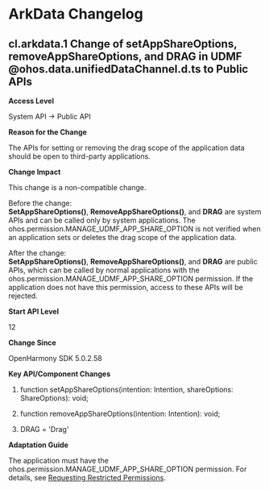 # ArkData Changelog

## cl.arkdata.1 Change of setAppShareOptions, removeAppShareOptions, and DRAG in UDMF @ohos.data.unifiedDataChannel.d.ts to Public APIs

**Access Level**

System API -> Public API

**Reason for the Change**

The APIs for setting or removing the drag scope of the application data should be open to third-party applications.

**Change Impact**

This change is a non-compatible change.

Before the change:<br>**SetAppShareOptions()**, **RemoveAppShareOptions()**, and **DRAG** are system APIs and can be called only by system applications. The ohos.permission.MANAGE_UDMF_APP_SHARE_OPTION is not verified when an application sets or deletes the drag scope of the application data.

After the change:<br>**SetAppShareOptions()**, **RemoveAppShareOptions()**, and **DRAG** are public APIs, which can be called by normal applications with the ohos.permission.MANAGE_UDMF_APP_SHARE_OPTION permission. If the application does not have this permission, access to these APIs will be rejected.

**Start API Level**

12

**Change Since**

OpenHarmony SDK 5.0.2.58

**Key API/Component Changes**

1. function setAppShareOptions(intention: Intention, shareOptions: ShareOptions): void;

2. function removeAppShareOptions(intention: Intention): void;

3. DRAG = 'Drag'

**Adaptation Guide**

The application must have the ohos.permission.MANAGE_UDMF_APP_SHARE_OPTION permission. For details, see [Requesting Restricted Permissions](../../../application-dev/security/AccessToken/declare-permissions-in-acl.md).

